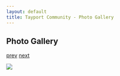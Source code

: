 ```yaml
---
layout: default
title: Tayport Community - Photo Gallery
---
```

## Photo Gallery

[prev](http://tayport.org.uk/photo/78) [next](http://tayport.org.uk/photo/80)

![ ](http://tayport.org.uk/media/079.jpg " ")

